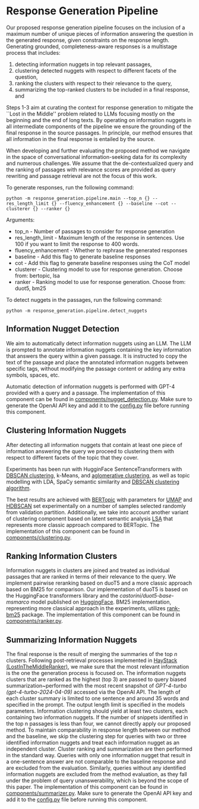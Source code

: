 # Response Generation Pipeline

Our proposed response generation pipeline focuses on the inclusion of a maximum number of unique pieces of information answering the question in the generated response, given constraints on the response length. Generating grounded, completeness-aware responses is a multistage process that includes: 
1. detecting information nuggets in top relevant passages, 
2. clustering detected nuggets with respect to different facets of the question, 
3. ranking the clusters with respect to their relevance to the query, 
4. summarizing the top-ranked clusters to be included in a final response, and 

Steps 1-3 aim at curating the context for response generation to mitigate the ``Lost in the Middle'' problem related to LLMs focusing mostly on the beginning and the end of long texts. By operating on information nuggets in all intermediate components of the pipeline we ensure the grounding of the final response in the source passages. In principle, our method ensures that all information in the final response is entailed by the source. 

When developing and further evaluating the proposed method we navigate in the space of conversational information-seeking data for its complexity and numerous challenges. We assume that the de-contextualized query and the ranking of passages with relevance scores are provided as query rewriting and passage retrieval are not the focus of this work. 

To generate responses, run the following command:

```python -m response_generation.pipeline.main --top_n {} --res_length_limit {} --fluency_enhancement {} --baseline --cot --clusterer {} --ranker {}```

Arguments:
- top_n - Number of passages to consider for response generation
- res_length_limit - Maximum length of the response in sentences. Use 100 if you want to limit the response to 400 words.
- fluency_enhancement - Whether to rephrase the generated responses
- baseline - Add this flag to generate baseline responses
- cot - Add this flag to generate baseline responses using the CoT model
- clusterer - Clustering model to use for response generation. Choose from: bertopic, lsa
- ranker - Ranking model to use for response generation. Choose from: duot5, bm25

To detect nuggets in the passages, run the following command:

```python -m response_generation.pipeline.detect_nuggets```


## Information Nugget Detection

We aim to automatically detect information nuggets using an LLM. The LLM is prompted to annotate information nuggets containing the key information that answers the query within a given passage. It is instructed to copy the text of the passage and place the annotated information nuggets between specific tags, without modifying the passage content or adding any extra symbols, spaces, etc.

Automatic detection of information nuggets is performed with GPT-4 provided with a query and a passage. The implementation of this component can be found in [components/nugget_detection.py](components/nugget_detection.py). Make sure to generate the OpenAI API key and add it to the [config.py](../config.py) file before running this component. 


## Clustering Information Nuggets

After detecting all information nuggets that contain at least one piece of information answering the query we proceed to clustering them with respect to different facets of the topic that they cover. 

Experiments has been run with HugginFace SentenceTransformers with [DBSCAN clustering](https://github.com/huggingface/text-clustering), k-Means, and [aglomerative clustering](https://www.sbert.net/examples/applications/clustering/README.html), as well as topic modelling with LDA, SpaCy semantic similarity and [DBSCAN clustering algorithm](https://towardsdatascience.com/nlp-with-lda-latent-dirichlet-allocation-and-text-clustering-to-improve-classification-97688c23d98).

The best results are achieved with [BERTopic](https://www.pinecone.io/learn/bertopic/) with parameters for [UMAP](https://umap-learn.readthedocs.io/en/latest/parameters.html) and [HDBSCAN](https://hdbscan.readthedocs.io/en/latest/parameter\_selection.html) set experimentally on a number of samples selected randomly from validation partition. Additionally, we take into account another variant of clustering component based on latent semantic analysis [LSA](https://scikit-learn.org/stable/modules/generated/sklearn.decomposition.TruncatedSVD.html) that represents more classic approach compared to BERTopic. The implementation of this component can be found in [components/clustering.py](components/clustering.py).


## Ranking Information Clusters

Information nuggets in clusters are joined and treated as individual passages that are ranked in terms of their relevance to the query. We implement pairwise reranking based on duoT5 and a more classic approach based on BM25 for comparison. Our implementation of duoT5 is based on the HuggingFace transformers library and the *castorini/duot5-base-msmarco* model published on [HuggingFace](https://huggingface.co/castorini/duot5-base-msmarco). BM25 implementation, representing more classical approach in the experiments, utilizes [rank-bm25](https://pypi.org/project/rank-bm25/) package. The implementation of this component can be found in [components/ranker.py](components/ranker.py).


## Summarizing Information Nuggets

The final response is the result of merging the summaries of the top *n* clusters. Following post-retrieval processes implemented in [HayStack (LostInTheMiddleRanker)](https://towardsdatascience.com/enhancing-rag-pipelines-in-haystack-45f14e2bc9f5), we make sure that the most relevant information is the one the generation process is focused on. The information nuggets clusters that are ranked as the highest (top 3) are passed to query biased summarization~performed with the most recent snapshot of *GPT-4-turbo (gpt-4-turbo-2024-04-09)* accessed via the OpenAI API. The length of each cluster summary is limited to one sentence and around 35 words and specified in the prompt. The output length limit is specified in the models parameters. Information clustering should yield at least two clusters, each containing two information nuggets. If the number of snippets identified in the top n passages is less than four, we cannot directly apply our proposed method. To maintain comparability in response length between our method and the baseline, we skip the clustering step for queries with two or three identified information nuggets and treat each information nugget as an independent cluster. Cluster ranking and summarization are then performed in the standard way. Queries with only one information nugget that result in a one-sentence answer are not comparable to the baseline response and are excluded from the evaluation. Similarly, queries without any identified information nuggets are excluded from the method evaluation, as they fall under the problem of query unanswerability, which is beyond the scope of this paper. The implementation of this component can be found in [components/summarizer.py](components/summarizer.py).  Make sure to generate the OpenAI API key and add it to the [config.py](../config.py) file before running this component.